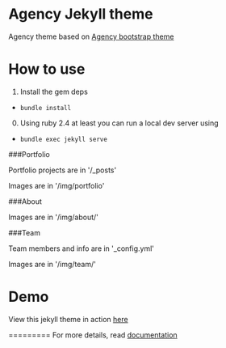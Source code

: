 Agency Jekyll theme
====================

Agency theme based on [Agency bootstrap theme ](http://startbootstrap.com/templates/agency/)

# How to use

1. Install the gem deps
  + `bundle install`
0. Using ruby 2.4 at least you can run a local dev server using
  + `bundle exec jekyll serve`

###Portfolio

Portfolio projects are in '/_posts'

Images are in '/img/portfolio'

###About

Images are in '/img/about/'

###Team

Team members and info are in '_config.yml'

Images are in '/img/team/'


# Demo

View this jekyll theme in action [here](https://camallen.github.io/cjd)

=========
For more details, read [documentation](http://jekyllrb.com/)
